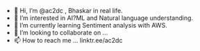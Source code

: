 - 👋 Hi, I’m @ac2dc , Bhaskar in real life.
- 👀 I’m interested in AI?ML and Natural language understanding.
- 🌱 I’m currently learning Sentiment analysis with AWS.
- 💞️ I’m looking to collaborate on ...
- 📫 How to reach me ...
linktr.ee/ac2dc
<!---
ac2dc/ac2dc is a ✨ special ✨ repository because its `README.md` (this file) appears on your GitHub profile.
You can click the Preview link to take a look at your changes.
--->
